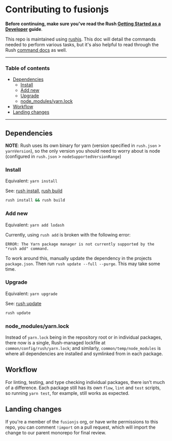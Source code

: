 # Contributing to fusionjs

**Before continuing, make sure you've read the Rush [Getting Started as a Developer](https://rushjs.io/pages/developer/new_developer/) guide**.

This repo is maintained using [rushjs](https://rushjs.io). This doc will detail the commands needed to perform various tasks, but it's also helpful to read through the Rush [command docs](https://rushjs.io/pages/commands/rush_add/) as well.

---

### Table of contents

- [Dependencies](#dependencies)
  - [Install](#install)
  - [Add new](#add-new)
  - [Upgrade](#upgrade)
  - [node_modules/yarn.lock](#node_modulesyarnlock)
- [Workflow](#workflow)
- [Landing changes](#landing-changes)

---


## Dependencies

**NOTE**: Rush uses its own binary for yarn (version specified in `rush.json` > `yarnVersion`), so the only version you should need to worry about is node (configured in `rush.json` > `nodeSupportedVersionRange`)

### Install

Equivalent: `yarn install`

See: [rush install](https://rushjs.io/pages/commands/rush_install/), [rush build](https://rushjs.io/pages/commands/rush_build/)

```sh
rush install && rush build
```

### Add new

Equivalent: `yarn add lodash`

Currently, using `rush add` is broken with the following error:

    ERROR: The Yarn package manager is not currently supported by the "rush add" command.

To work around this, manually update the dependency in the projects `package.json`. Then run `rush update --full --purge`. This may take some time.

### Upgrade

Equivalent: `yarn upgrade`

See: [rush update](https://rushjs.io/pages/commands/rush_update/)

```sh
rush update
```

### node_modules/yarn.lock

Instead of `yarn.lock` being in the repository root or in individual packages, there now is a single, Rush-managed lockfile at `common/config/rush/yarn.lock`; and similarly, `common/temp/node_modules` is where all dependencies are installed and symlinked from in each package.


## Workflow

For linting, testing, and type checking individual packages, there isn't much of a difference. Each package still has its own `flow`, `lint` and `test` scripts, so running `yarn test`, for example, still works as expected.


## Landing changes

If you're a member of the `fusionjs` org, or have write permissions to this repo, you can comment `!import` on a pull request, which will import the change to our parent monorepo for final review.
